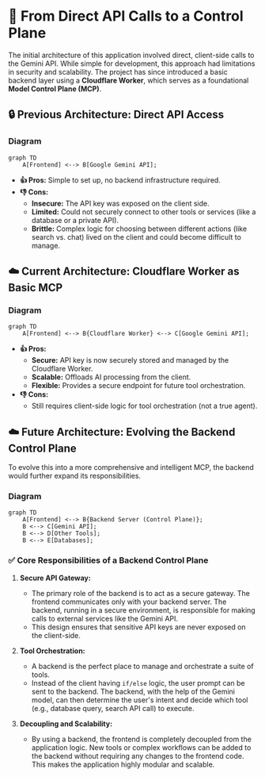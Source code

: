 # 🚀 From Direct API Calls to a Control Plane

The initial architecture of this application involved direct, client-side calls to the Gemini API. While simple for development, this approach had limitations in security and scalability. The project has since introduced a basic backend layer using a **Cloudflare Worker**, which serves as a foundational **Model Control Plane (MCP)**.

## 🔒 Previous Architecture: Direct API Access

### Diagram

```mermaid
graph TD
    A[Frontend] <--> B[Google Gemini API];
```

*   **👍 Pros:** Simple to set up, no backend infrastructure required.
*   **👎 Cons:**
    *   **Insecure:** The API key was exposed on the client side.
    *   **Limited:** Could not securely connect to other tools or services (like a database or a private API).
    *   **Brittle:** Complex logic for choosing between different actions (like search vs. chat) lived on the client and could become difficult to manage.

## ☁️ Current Architecture: Cloudflare Worker as Basic MCP

### Diagram

```mermaid
graph TD
    A[Frontend] <--> B{Cloudflare Worker} <--> C[Google Gemini API];
```

*   **👍 Pros:**
    *   **Secure:** API key is now securely stored and managed by the Cloudflare Worker.
    *   **Scalable:** Offloads AI processing from the client.
    *   **Flexible:** Provides a secure endpoint for future tool orchestration.
*   **👎 Cons:**
    *   Still requires client-side logic for tool orchestration (not a true agent).

## ☁️ Future Architecture: Evolving the Backend Control Plane

To evolve this into a more comprehensive and intelligent MCP, the backend would further expand its responsibilities.

### Diagram

```mermaid
graph TD
    A[Frontend] <--> B{Backend Server (Control Plane)};
    B <--> C[Gemini API];
    B <--> D[Other Tools];
    B <--> E[Databases];
```

### ✅ Core Responsibilities of a Backend Control Plane

1.  **Secure API Gateway:**
    *   The primary role of the backend is to act as a secure gateway. The frontend communicates only with your backend server. The backend, running in a secure environment, is responsible for making calls to external services like the Gemini API.
    *   This design ensures that sensitive API keys are never exposed on the client-side.

2.  **Tool Orchestration:**
    *   A backend is the perfect place to manage and orchestrate a suite of tools.
    *   Instead of the client having `if/else` logic, the user prompt can be sent to the backend. The backend, with the help of the Gemini model, can then determine the user's intent and decide which tool (e.g., database query, search API call) to execute.

3.  **Decoupling and Scalability:**
    *   By using a backend, the frontend is completely decoupled from the application logic. New tools or complex workflows can be added to the backend without requiring any changes to the frontend code. This makes the application highly modular and scalable.